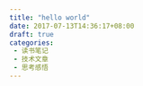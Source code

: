 ```yaml
---
title: "hello world"
date: 2017-07-13T14:36:17+08:00
draft: true
categories:
 - 读书笔记
 - 技术文章
 - 思考感悟
---
```


